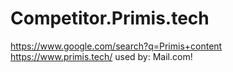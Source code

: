 # Competitor.Primis.tech
https://www.google.com/search?q=Primis+content https://www.primis.tech/ used by: Mail.com!
